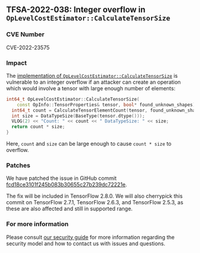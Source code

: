 ## TFSA-2022-038: Integer overflow in `OpLevelCostEstimator::CalculateTensorSize`

### CVE Number
CVE-2022-23575

### Impact
The [implementation of `OpLevelCostEstimator::CalculateTensorSize`](https://github.com/galeone/tensorflow/blob/a1320ec1eac186da1d03f033109191f715b2b130/tensorflow/core/grappler/costs/op_level_cost_estimator.cc#L1552-L1558) is vulnerable to an integer overflow if an attacker can create an operation which would involve a tensor with large enough number of elements:

```cc
int64_t OpLevelCostEstimator::CalculateTensorSize(
    const OpInfo::TensorProperties& tensor, bool* found_unknown_shapes) {
  int64_t count = CalculateTensorElementCount(tensor, found_unknown_shapes);
  int size = DataTypeSize(BaseType(tensor.dtype()));
  VLOG(2) << "Count: " << count << " DataTypeSize: " << size;
  return count * size;
}
```

Here, `count` and `size` can be large enough to cause `count * size` to overflow.

### Patches
We have patched the issue in GitHub commit [fcd18ce3101f245b083b30655c27b239dc72221e](https://github.com/galeone/tensorflow/commit/fcd18ce3101f245b083b30655c27b239dc72221e).

The fix will be included in TensorFlow 2.8.0. We will also cherrypick this commit on TensorFlow 2.7.1, TensorFlow 2.6.3, and TensorFlow 2.5.3, as these are also affected and still in supported range.

### For more information
Please consult [our security guide](https://github.com/galeone/tensorflow/blob/master/SECURITY.md) for more information regarding the security model and how to contact us with issues and questions.
